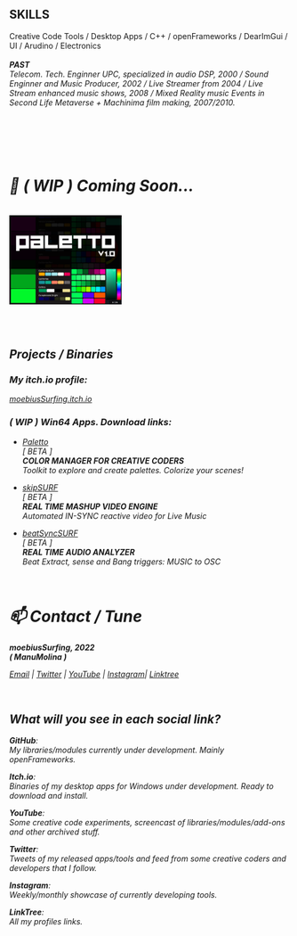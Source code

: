 <h2>SKILLS</h2>
Creative Code Tools / Desktop Apps / C++ / openFrameworks / DearImGui / UI / Arudino / Electronics

<br/>
<br/>

<i>
<b>PAST</b>
</br>
Telecom. Tech. Enginner UPC, specialized in audio DSP, 2000 / Sound Enginner and Music Producer, 2002 / Live Streamer from 2004 / Live Stream enhanced music shows, 2008 / Mixed Reality music Events in Second Life Metaverse + Machinima film making, 2007/2010.
<i/>

<br/>
<br/>
<br/>
<br/>
<br/>
<br/>

<h1>🔭 ( WIP ) Coming Soon...</h1>

<br/>

<div align="left">
<img src="https://github.com/moebiussurfing/moebiusSurfing/blob/main/Paletto_Thumbnail.png" align="center" height="40%" width="40%">
</div>

<br/><br/>

<h2>Projects / Binaries</h2>

<h3>My <b>itch.io</b> profile:</h3>

<p>
<a href="https://moebiussurfing.itch.io/" target="_blank">moebiusSurfing.itch.io</a>
</p>

<h3>( WIP ) Win64 Apps. Download links:</h3>

<p>
  
  * <a href="https://moebiussurfing.itch.io/paletto" target="_blank">Paletto</a> <br/>[ <i>BETA</i> ]
  <br/><b>COLOR MANAGER FOR CREATIVE CODERS</b><br/>
<i>Toolkit to explore and create palettes. Colorize your scenes!</i><br/>

  * <a href="https://moebiussurfing.itch.io/skipsurf?secret=vThAQqFofT4go1Wvh4KUcCHO8UU" target="_blank">skipSURF</a> <br/>[ <i>BETA</i> ]
  <br/><b>REAL TIME MASHUP VIDEO ENGINE</b><br/> 
<i>Automated IN-SYNC reactive video for Live Music</i><br/>

  * <a href="https://moebiussurfing.itch.io/beatsyncsurf?secret=YWZnvUDrkW76SEs81aQJkQ7jmlE" target="_blank">beatSyncSURF</a> <br/>[ <i>BETA</i> ]
  <br/><b>REAL TIME AUDIO ANALYZER</b><br/> 
<i>Beat Extract, sense and Bang triggers: MUSIC to OSC</i></br>

</p>

<br/>

<h1>📫 Contact / Tune</h1>

<p>
<strong> 
  <em>
moebiusSurfing, 2022
  </em>
<br/>
( ManuMolina )

</strong>
</p>

<p>
<a href="mailto:moebiussurfing@gmail.com" target="_blank">Email</a> | 
<a href="https://twitter.com/moebiusSurfing/" target="_blank">Twitter</a> | 
<a href="https://www.youtube.com/moebiusSurfing" target="_blank">YouTube</a> | 
<a href="https://www.instagram.com/moebiusSurfing/" target="_blank">Instagram</a>| 
<a href="https://linktr.ee/moebiussurfing" target="_blank">Linktree</a>
</p>

<br/>

<h2>What will you see in each social link?</h2>

**GitHub**:  
<i>My libraries/modules currently under development. Mainly openFrameworks.<i/>

**Itch.io**:  
<i>Binaries of my desktop apps for Windows under development. Ready to download and install.<i/>

**YouTube**:  
<i>Some creative code experiments, screencast of libraries/modules/add-ons and other archived stuff.<i/>

**Twitter**:  
<i>Tweets of my released apps/tools and feed from some creative coders and developers that I follow.<i/>

**Instagram**:  
<i>Weekly/monthly showcase of currently developing tools.<i/>

**LinkTree**:  
<i>All my profiles links.<i/>

<br/>
